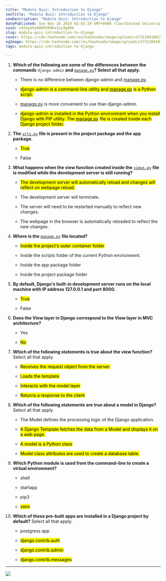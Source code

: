 ```yaml
---
title: "Module Quiz: Introduction to Django"
seoTitle: "Module Quiz: Introduction to Django"
seoDescription: "Module Quiz: Introduction to Django"
datePublished: Sun Nov 10 2024 02:03:19 GMT+0000 (Coordinated Universal Time)
cuid: cm3aya5ob000509kx1sy3gdbk
slug: module-quiz-introduction-to-django
cover: https://cdn.hashnode.com/res/hashnode/image/upload/v1731204180157/302330c5-bea2-4519-beb1-2045d3c040e5.png
ogImage: https://cdn.hashnode.com/res/hashnode/image/upload/v1731204191146/1c1d2ca5-f2c8-4ffa-9756-aebdd6cd47f0.png
tags: module-quiz-introduction-to-django

---
```


1. **Which of the following are some of the differences between the commands** `django-admin` **and** [`manage.py`](http://manage.py)**? Select all that apply.**
    
    * There is no difference between django-admin and [manage.py](http://manage.py).
        
    * <mark>django-admin is a command-line utility and </mark> [<mark>manage.py</mark>](http://manage.py) <mark> is a Python script.</mark>
        
    * [manage.py](http://manage.py) is more convenient to use than django-admin.
        
    * <mark>django-admin is installed in the Python environment when you install Django with PIP utility. The </mark> [<mark>manage.py</mark>](http://manage.py) <mark> file is created inside each Django project folder.</mark>
        
2. **The** [`urls.py`](http://urls.py) **file is present in the project package and the app package.**
    
    * <mark>True</mark>
        
    * False
        
3. **What happens when the view function created inside the** [`views.py`](http://views.py) **file is modified while the development server is still running?**
    
    * <mark>The development server will automatically reload and changes will reflect on webpage reload.</mark>
        
    * The development server will terminate.
        
    * The server will need to be restarted manually to reflect new changes.
        
    * The webpage in the browser is automatically reloaded to reflect the new changes.
        
4. **Where is the** [`manage.py`](http://manage.py) **file located?**
    
    * <mark>Inside the project's outer container folder</mark>
        
    * Inside the scripts folder of the current Python environment.
        
    * Inside the app package folder
        
    * Inside the project package folder
        
5. **By default, Django's built-in development server runs on the local machine with IP address 127.0.0.1 and port 8000.**
    
    * <mark>True</mark>
        
    * False
        
6. **Does the View layer in Django correspond to the View layer in MVC architecture?**
    
    * Yes
        
    * <mark>No</mark>
        
7. **Which of the following statements is true about the view function?** Select all that apply.
    
    * <mark>Receives the request object from the server.</mark>
        
    * <mark>Loads the template</mark>
        
    * <mark>Interacts with the model layer</mark>
        
    * <mark>Returns a response to the client</mark>
        
8. **Which of the following statements are true about a model in Django?** Select all that apply.
    
    * The Model defines the processing logic of the Django application.
        
    * <mark>A Django Template fetches the data from a Model and displays it on a web page.</mark>
        
    * <mark>A model is a Python class</mark>
        
    * <mark>Model class attributes are used to create a database table.</mark>
        
9. **Which Python module is used from the command-line to create a virtual environment?**
    
    * shell
        
    * startapp
        
    * pip3
        
    * <mark>venv</mark>
        
10. **Which of these pre-built apps are installed in a Django project by default?** Select all that apply.
    
    * postgress app
        
    * <mark>django.contrib.auth</mark>
        
    * <mark>django.contrib.admin</mark>
        
    * <mark>django.contrib.messages</mark>
        

---

![]( align="center")